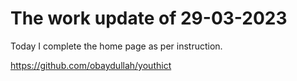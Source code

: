 # The work update of 29-03-2023

Today I complete the home page as per instruction.

https://github.com/obaydullah/youthict
